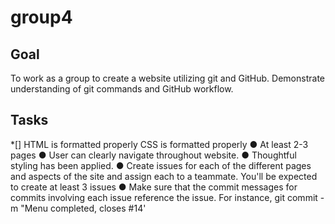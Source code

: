 # group4

## Goal
To work as a group to create a website utilizing git and GitHub. Demonstrate understanding of git commands and GitHub workflow.

## Tasks
*[] HTML is formatted properly
CSS is formatted properly
●	At least 2-3 pages
●	User can clearly navigate throughout website.
●	Thoughtful styling has been applied.
●	Create issues for each of the different pages and aspects of the site and assign each to a teammate. You'll be expected to create at least 3 issues
●	Make sure that the commit messages for commits involving each issue reference the issue. For instance, git commit -m "Menu completed, closes #14'
